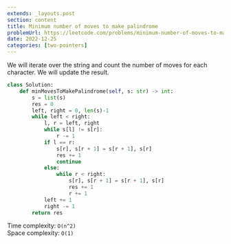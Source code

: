 ```yaml
---
extends: _layouts.post
section: content
title: Minimum number of moves to make palindrome
problemUrl: https://leetcode.com/problems/minimum-number-of-moves-to-make-palindrome/
date: 2022-12-25
categories: [two-pointers]
---
```


We will iterate over the string and count the number of moves for each character. We will update the result.

```python
class Solution:
    def minMovesToMakePalindrome(self, s: str) -> int:
        s = list(s)
        res = 0
        left, right = 0, len(s)-1
        while left < right:
            l, r = left, right
            while s[l] != s[r]:
                r -= 1
            if l == r:
                s[r], s[r + 1] = s[r + 1], s[r]
                res += 1
                continue
            else:
                while r < right:
                    s[r], s[r + 1] = s[r + 1], s[r]
                    res += 1
                    r += 1
            left += 1
            right -= 1
        return res
```

Time complexity: `O(n^2)` <br/>
Space complexity: `O(1)`